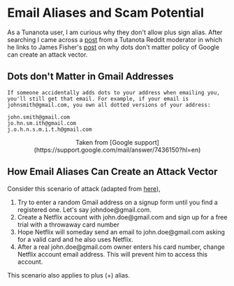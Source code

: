 # Email Aliases and Scam Potential

As a Tunanota user, I am curious why they don't allow plus sign alias. After searching I came across a [post](https://www.reddit.com/r/tutanota/comments/g2gq6j/when_will_signs_in_email_addresses_allowed/fno1ine?utm_source=share&utm_medium=web2x&context=3) from a Tutanota Reddit moderator in which he links to James Fisher's [post](https://jameshfisher.com/2018/04/07/the-dots-do-matter-how-to-scam-a-gmail-user/) on why dots don't matter policy of Google can create an attack vector.

## Dots don't Matter in Gmail Addresses

```text
If someone accidentally adds dots to your address when emailing you, you'll still get that email. For example, if your email is johnsmith@gmail.com, you own all dotted versions of your address:

john.smith@gmail.com
jo.hn.sm.ith@gmail.com
j.o.h.n.s.m.i.t.h@gmail.com
```

<center>Taken from [Google support](https://support.google.com/mail/answer/7436150?hl=en)</center>

## How Email Aliases Can Create an Attack Vector

Consider this scenario of attack (adapted from [here](https://jameshfisher.com/2018/04/07/the-dots-do-matter-how-to-scam-a-gmail-user/)),

1. Try to enter a random Gmail address on a signup form until you find a registered one. Let's say johndoe<span>@</span>gmail.com.
2. Create a Netflix account with john.doe<span>@</span>gmail.com and sign up for a free trial with a throwaway card number
3. Hope Netflix will someday send an email to john.doe<span>@</span>gmail.com asking for a valid card and he also uses Netflix.
4. After a real john.doe<span>@</span>gmail.com owner enters his card number, change Netflix account email address. This will prevent him to access this account.

This scenario also applies to plus (+) alias.
